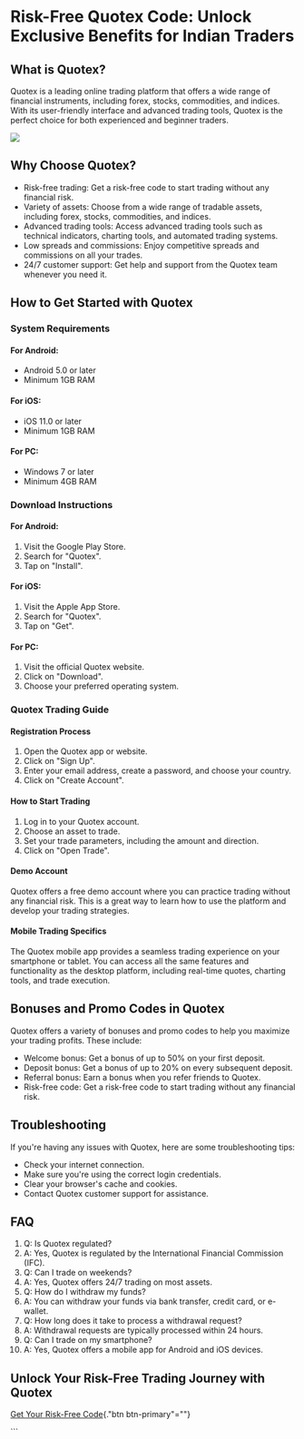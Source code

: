 # Risk-Free Quotex Code: Unlock Exclusive Benefits for Indian Traders

## What is Quotex?

Quotex is a leading online trading platform that offers a wide range of
financial instruments, including forex, stocks, commodities, and
indices. With its user-friendly interface and advanced trading tools,
Quotex is the perfect choice for both experienced and beginner traders.

[![](https://static.quotex.io/files/4_en/300_250.jpg)](https://traff.sbs/brokerqxlid)

## Why Choose Quotex?

-   Risk-free trading: Get a risk-free code to start trading without any
    financial risk.
-   Variety of assets: Choose from a wide range of tradable assets,
    including forex, stocks, commodities, and indices.
-   Advanced trading tools: Access advanced trading tools such as
    technical indicators, charting tools, and automated trading systems.
-   Low spreads and commissions: Enjoy competitive spreads and
    commissions on all your trades.
-   24/7 customer support: Get help and support from the Quotex team
    whenever you need it.

## How to Get Started with Quotex

### System Requirements

#### For Android:

-   Android 5.0 or later
-   Minimum 1GB RAM

#### For iOS:

-   iOS 11.0 or later
-   Minimum 1GB RAM

#### For PC:

-   Windows 7 or later
-   Minimum 4GB RAM

### Download Instructions

#### For Android:

1.  Visit the Google Play Store.
2.  Search for "Quotex".
3.  Tap on "Install".

#### For iOS:

1.  Visit the Apple App Store.
2.  Search for "Quotex".
3.  Tap on "Get".

#### For PC:

1.  Visit the official Quotex website.
2.  Click on "Download".
3.  Choose your preferred operating system.

### Quotex Trading Guide

#### Registration Process

1.  Open the Quotex app or website.
2.  Click on "Sign Up".
3.  Enter your email address, create a password, and choose your
    country.
4.  Click on "Create Account".

#### How to Start Trading

1.  Log in to your Quotex account.
2.  Choose an asset to trade.
3.  Set your trade parameters, including the amount and direction.
4.  Click on "Open Trade".

#### Demo Account

Quotex offers a free demo account where you can practice trading without
any financial risk. This is a great way to learn how to use the platform
and develop your trading strategies.

#### Mobile Trading Specifics

The Quotex mobile app provides a seamless trading experience on your
smartphone or tablet. You can access all the same features and
functionality as the desktop platform, including real-time quotes,
charting tools, and trade execution.

## Bonuses and Promo Codes in Quotex

Quotex offers a variety of bonuses and promo codes to help you maximize
your trading profits. These include:

-   Welcome bonus: Get a bonus of up to 50% on your first deposit.
-   Deposit bonus: Get a bonus of up to 20% on every subsequent deposit.
-   Referral bonus: Earn a bonus when you refer friends to Quotex.
-   Risk-free code: Get a risk-free code to start trading without any
    financial risk.

## Troubleshooting

If you\'re having any issues with Quotex, here are some troubleshooting
tips:

-   Check your internet connection.
-   Make sure you\'re using the correct login credentials.
-   Clear your browser\'s cache and cookies.
-   Contact Quotex customer support for assistance.

## FAQ

1.  Q: Is Quotex regulated?
2.  A: Yes, Quotex is regulated by the International Financial
    Commission (IFC).
3.  Q: Can I trade on weekends?
4.  A: Yes, Quotex offers 24/7 trading on most assets.
5.  Q: How do I withdraw my funds?
6.  A: You can withdraw your funds via bank transfer, credit card, or
    e-wallet.
7.  Q: How long does it take to process a withdrawal request?
8.  A: Withdrawal requests are typically processed within 24 hours.
9.  Q: Can I trade on my smartphone?
10. A: Yes, Quotex offers a mobile app for Android and iOS devices.

## Unlock Your Risk-Free Trading Journey with Quotex

[Get Your Risk-Free
Code](\%22https://traff.sbs/brokerqxsignup\%22){."btn
btn-primary"=""}

\`\`\`

